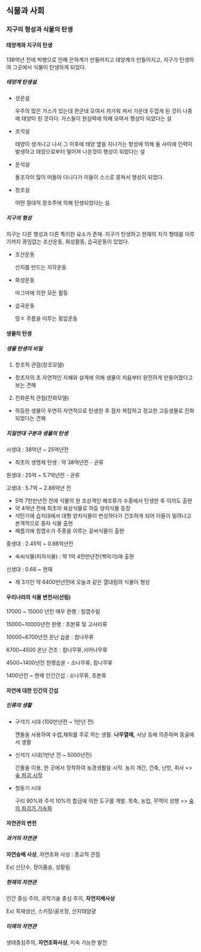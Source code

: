 ## 식물과 사회

### 지구의 형성과 식물의 탄생

#### 태양계와 지구의 탄생

138억년 전에 빅뱅으로 인해 은하계가 만들어지고 태양계가 만들어지고, 지구가 탄생하여 그곳에서 식물이 탄생하게 되었다. 

##### 태양계 탄생설

- 성운설

  우주의 많은 가스가 있는데 한군데 모여서 차가워 져서 가운데 두껍게 된 것이 나중에 태양이 된 것이다. 가스들이 원심력에 의해 모여서 행성이 되었다는 설

- 조석설

  태양이 생겨나고 나서 그 이후에 태양 옆을 지나가는 항성에 의해 둘 사이에 인력이 발생하고 태양으로부터 떨어져 나온것이 행성이 되었다는 설

- 운석설

  돌조각이 많이 떠돌아 다니다가 이들이 스스로 뭉쳐서 행성이 되었다.

- 창조설

  어떤 절대적 창조주에 의해 탄생되었다는 설.

##### 지구의 형성

지구는 다른 행성과 다른 특이한 요소가 존재. 지구가 탄생하고 현재의 지각 형태를 이루기까지 끊임없는 조산운동, 화성활동, 습곡운동이 있었다. 

- 조산운동

  산지를 만드는 지각운동

- 화성운동

  마그마에 의한 모든 활동

- 습곡운동

  땅ㅈ 주름을 이루는 횡압운동

#### 생물의 탄생

##### 생물 탄생의 비밀

1) 창조적 관점(창조모델)

- 창조자의 초 자연적인 지혜와 설계에 의해 생물이 처음부터 완전하게 만들어졌다고 보는 견해

2) 진화론적 관점(진화모델)

- 하등한 생물이 우연히 자연적으로 탄생한 후 점차 복잡하고 정교한 고등생물로 진화 되었다는 견해

##### 지질연대 구분과 생물의 탄생

시생대 : 38억년 ~ 25억년전

- 최초의 생명체 탄생 : 약 38억년전 - 균류

원생대 : 25억 ~ 5.7억년전 - 균류

고생대 : 5.7억 ~ 2.86억년 전

- 5억 7천만년전 전에 식물의 원 조상격인 해조류가 수중에서 탄생한 후 이끼도 출현
- 약 4억년 전에 최초의 육상식물로 하등 양치식물 등장
- 석탄기에 습지대에서 대형 양치식물이 번성하다가 건조하게 되어 이들이 밀려나고 본격적으로 종자 식물 출현
- 페름기에 침엽수가 주종을 이루는 겉씨식물이 출현

중생대 : 2.45억 ~ 0.66억년전

- 속씨식물(피자식물) : 약 1억 4천만년전(백악기)에 출현

신생대 : 0.66 ~ 현재

- 제 3기인 약 6400만년전에 오늘과 같은 열대림의 식물이 형성

#### 우리나라의 식물 변천사(산림)

17000 ~ 15000 년전 매우 한랭 : 침엽수림

15000~10000년전 한랭 : 초본류 및 고사리류

10000~6700년전 온난 습윤 : 참나무류

6700~4500 온난 건조 : 참나무류,서어나무류

4500~1400년전 한랭습윤 - 소나무류, 참나무류

1400년전 ~ 현재 인간간섭 : 소나무류, 초본류

#### 자연에 대한 인간의 간섭

##### 인류의 생활

- 구석기 시대 (100만년전 ~ 1만년 전)

  깬돌을 사용하여 수렵,채취를 주로 하는 생활. **나무열매,** 사냥 등에 의존하며 동굴에서 생활

- 신석기 시대(1만년 전 ~ 5000년전)

  간돌을 이용, 한 곳에서 정착하여 농경생활을 시작. 농지 개간, 건축, 난방, 취사 => <u>숲 파괴 시작</u>

- 청동기 시대

  구리 90%와 주석 10%의 합금에 의한 도구를 개발. 목축, 농업, 무역이 성행 => <u>숲의 파괴가 가속화</u>

#### 자연관의 변천

##### 과거의 자연관

**자연숭배 사상**, 자연조화 사상 : 종교적 관점 

Ex) 신단수, 정이품송, 성황림

##### 현재의 자연관

인간 중심 주의, 과학기술 중심 주의, **자연지배사상** 

Ex) 목재생산, 스키장/골프장, 산지태양광

##### 미래의 자연관

생태중심주의, **자연조화사상**, 지속 가능한 발전